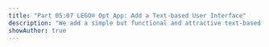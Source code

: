 ```yaml
---
title: "Part 05:07 LEGO® Opt App: Add a Text-based User Interface"
description: "We add a simple but functional and attractive text-based user interface via a flat data file formatted for good human readability and manual data input."
showAuthor: true
---
```

